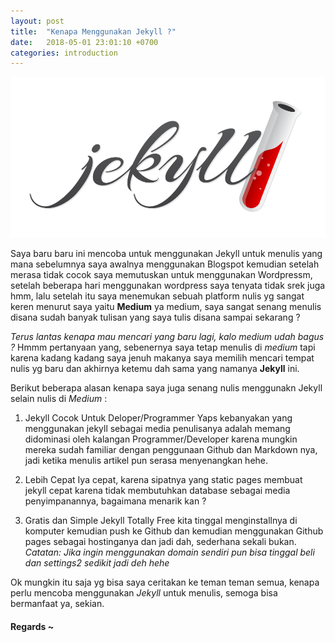 ```yaml
---
layout: post
title:  "Kenapa Menggunakan Jekyll ?"
date:   2018-05-01 23:01:10 +0700
categories: introduction
---
```

![hello world](/img/jekyll.png)

Saya baru baru ini mencoba untuk menggunakan Jekyll untuk menulis yang mana sebelumnya 
saya awalnya menggunakan Blogspot kemudian setelah merasa tidak cocok saya memutuskan 
untuk menggunakan Wordpressm, setelah beberapa hari menggunakan wordpress saya tenyata
tidak srek juga hmm, lalu setelah itu saya menemukan sebuah platform nulis yg sangat
keren menurut saya yaitu **Medium** ya medium, saya sangat senang menulis disana
sudah banyak tulisan yang saya tulis disana sampai sekarang ? 

*Terus lantas kenapa mau mencari yang baru lagi, kalo medium udah bagus ?*
Hmmm pertanyaan yang, sebenernya saya tetap menulis di *medium* tapi karena kadang kadang
saya jenuh makanya saya memilih mencari tempat nulis yg baru dan akhirnya ketemu dah
sama yang namanya **Jekyll** ini. 

Berikut beberapa alasan kenapa saya juga senang nulis menggunakn Jekyll selain nulis di *Medium* :

1. Jekyll Cocok Untuk Deloper/Programmer
Yaps kebanyakan yang menggunakan jekyll sebagai media penulisanya adalah memang didominasi oleh kalangan Programmer/Developer karena mungkin mereka sudah familiar dengan penggunaan Github dan Markdown nya, jadi
ketika menulis artikel pun serasa menyenangkan hehe.

2. Lebih Cepat
Iya cepat, karena sipatnya yang static pages membuat jekyll cepat karena tidak membutuhkan database
sebagai media penyimpanannya, bagaimana menarik kan ?

3. Gratis dan Simple
Jekyll Totally Free kita tinggal menginstallnya di komputer kemudian push ke Github dan kemudian menggunakan Github pages sebagai hostinganya dan jadi dah, sederhana sekali bukan.
*Catatan: Jika ingin menggunakan domain sendiri pun bisa tinggal beli dan settings2 sedikit jadi deh hehe*

Ok mungkin itu saja yg bisa saya ceritakan ke teman teman semua, kenapa perlu mencoba menggunakan *Jekyll*
untuk menulis, semoga bisa bermanfaat ya, sekian.

#### Regards ~

